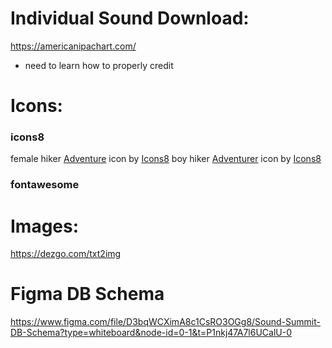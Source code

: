 # Individual Sound Download:
https://americanipachart.com/
 - need to learn how to properly credit

# Icons:
### icons8
 female hiker
 <a target="_blank" href="https://icons8.com/icon/Pmgoah8hMZNi/adventure">Adventure</a> icon by <a target="_blank" href="https://icons8.com">Icons8</a>
 boy hiker
 <a target="_blank" href="https://icons8.com/icon/RRsnUlQvWXep/adventurer">Adventurer</a> icon by <a target="_blank" href="https://icons8.com">Icons8</a>


 ### fontawesome
 <i class="fa-solid fa-person-hiking fa-bounce fa-lg" style="color: #0e7127;"></i>

# Images:
https://dezgo.com/txt2img

# Figma DB Schema
https://www.figma.com/file/D3bqWCXimA8c1CsRO3OGg8/Sound-Summit-DB-Schema?type=whiteboard&node-id=0-1&t=P1nkj47A7l6UCalU-0